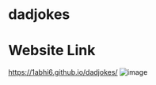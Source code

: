 # dadjokes
# Website Link
https://1abhi6.github.io/dadjokes/
![image](https://user-images.githubusercontent.com/85806664/153031561-860bdb75-ce96-4bf4-8322-0f95dd65d8bd.png)
